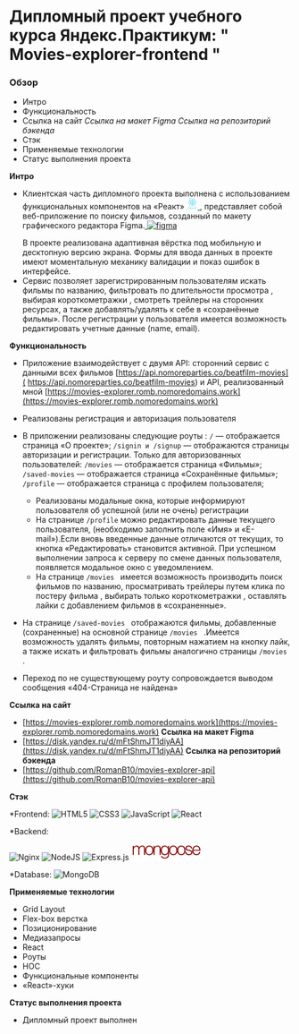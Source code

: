 # Дипломный проект  учебного курса Яндекс.Практикум: " Movies-explorer-frontend "

### Обзор

* Интро
* Функциональность
* Ссылка на сайт
*Ссылка на макет Figma*
*Ссылка на репозиторий бэкенда*
* Стэк
* Применяемые технологии
* Статус выполнения проекта

**Интро**
* <p align="left"> Клиентская  часть дипломного проекта выполнена  с использованием функциональных компонентов на  «Реакт» <a href="https://reactjs.org/" target="_blank" rel="noreferrer"> <img src="https://raw.githubusercontent.com/devicons/devicon/master/icons/react/react-original-wordmark.svg" alt="react" width="20" height="20"/> </a>, представляет собой веб-приложение по поиску фильмов, созданный по макету графического редактора Figma.<a href="https://www.figma.com/" target="_blank" rel="noreferrer"> <img src="https://www.vectorlogo.zone/logos/figma/figma-icon.svg" alt="figma" width="20" height="20"/> </a></p> В проекте реализована адаптивная вёрстка  под мобильную и десктопную версию экрана. Формы для ввода данных в проекте имеют моментальную механику валидации и показ ошибок в интерфейсе.
* Сервис позволяет  зарегистрированным  пользователям  искать фильмы  по названию, фильтровать по длительности просмотра , выбирая короткометражки , смотреть трейлеры на сторонних ресурсах, а также добавлять/удалять к себе в «сохранённые фильмы». После регистрации у пользователя имеется возможность редактировать учетные данные (name, email).

**Функциональность**
  - Приложение взаимодействует с двумя API: сторонний сервис с данными всех фильмов [https://api.nomoreparties.co/beatfilm-movies]( https://api.nomoreparties.co/beatfilm-movies) и API, реализованный  мной [https://movies-explorer.romb.nomoredomains.work](https://movies-explorer.romb.nomoredomains.work)
  - Реализованы регистрация и авторизация пользователя
  - В приложении  реализованы следующие роуты :
`/` — отображается страница «О проекте»; 
`/signin и /signup` — отображаются страницы авторизации и регистрации.
Только для авторизованных пользователей:
`/movies` — отображается страница «Фильмы»;
`/saved-movies` — отображается страница «Сохранённые фильмы»;
`/profile` — отображается страница с профилем пользователя;

     - Реализованы модальные окна, которые информируют пользователя об успешной (или не очень) регистрации 
      - На странице `/profile` можно редактировать данные текущего пользователя, (необходимо заполнить поле «Имя» и «Е-mail»).Если вновь введенные данные отличаются от текущих, то кнопка «Редактировать» становится активной. При успешном выполнении запроса к серверу по смене данных пользователя, появляется модальное окно с уведомлением.
      - На странице `/movies ` имеется возможность производить поиск фильмов по названию, просматривать трейлеры путем клика по постеру фильма , выбирать только короткометражки , оставлять лайки с добавлением фильмов в «сохраненные».
- На странице `/saved-movies ` отображаются фильмы,  добавленные (сохраненные) на основной странице `/movies ` .Имеется возможность удалять фильмы, повторным нажатием на кнопку лайк, а также искать и фильтровать фильмы аналогично страницы `/movies `.
-  Переход по не существующему роуту сопровождается выводом сообщения «404-Страница не найдена»

**Ссылка на сайт**
* [https://movies-explorer.romb.nomoredomains.work](https://movies-explorer.romb.nomoredomains.work)
**Ссылка на макет Figma**
* [https://disk.yandex.ru/d/mFtShmJT1diyAA](https://disk.yandex.ru/d/mFtShmJT1diyAA)
**Ссылка на репозиторий бэкенда**
* [https://github.com/RomanB10/movies-explorer-api](https://github.com/RomanB10/movies-explorer-api)

**Стэк**

*Frontend:
![HTML5](https://img.shields.io/badge/html5-%23E34F26.svg?style=for-the-badge&logo=html5&logoColor=white)
![CSS3](https://img.shields.io/badge/css3-%231572B6.svg?style=for-the-badge&logo=css3&logoColor=white)
![JavaScript](https://img.shields.io/badge/javascript-%23323330.svg?style=for-the-badge&logo=javascript&logoColor=%23F7DF1E)
![React](https://img.shields.io/badge/react-%2320232a.svg?style=for-the-badge&logo=react&logoColor=%2361DAFB)

*Backend:

![Nginx](https://img.shields.io/badge/nginx-%23009639.svg?style=for-the-badge&logo=nginx&logoColor=white)
![NodeJS](https://img.shields.io/badge/node.js-6DA55F?style=for-the-badge&logo=node.js&logoColor=white) 
![Express.js](https://img.shields.io/badge/express.js-%23404d59.svg?style=for-the-badge&logo=express&logoColor=%2361DAFB) 
<a href="https://www.mongoosejs.com/"><img src="https://github.com/jaumereg/img-logos/blob/master/logos/mongoose.png" width= "128px"></a>

 *Database:
![MongoDB](https://img.shields.io/badge/MongoDB-%234ea94b.svg?style=for-the-badge&logo=mongodb&logoColor=white)

**Применяемые технологии**
* Grid Layout
* Flex-box верстка
* Позиционирование
* Медиазапросы
* React
* Роуты
* HOC
* Функциональные компоненты
* «React»-хуки

**Статус выполнения проекта**
* Дипломный проект выполнен
